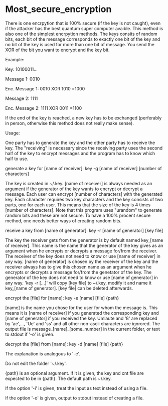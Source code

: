# Most_secure_encryption

There is one encrpytion that is 100% secure (if the key is not caught), even if the attacker has the best quantum super computer avaible. This method is also one of the simplest encrpytion methods. The keys consits of random bits, each bit of the message corresponds to exactly one bit of the key and no bit of the key is used for more than one bit of message. You send the XOR of the bit you want to encrypt and the key bit.

Example:

Key:            10100011...

Message 1:      0010

Enc. Message 1: 0010 XOR 1010 =1000

Message 2:          1111

Enc. Message 2:     1111 XOR 0011 =1100



If the end of the key is reached, a new key has to be exchanged (perferably in person, otherwise this method does not really make sense).

Usage:

One party has to generate the key and the other party has to receive the key. The "receiving" is necessary since the receiving party uses the second half of the key to encrypt messages and the program has to know which half to use. 



generate a key for [name of receiver]:			key -g [name of receiver] [number of characters]

The key is created in ~/.key. [name of receiver] is always needed as an argument if the generator of the key wants to encrypt or decrypt a message. Each user can encrypt [number of characters] with the generated key. Each character requires two key characters and the key consists of two parts, one for each user. This means that the size of the key is 4 times [number of characters]. Note that this program uses "urandom" to generate random bits and these are not secure. To have a 100% procent secure method, one needs better ways of creating random bits.



receive a key from [name of generator]:			key -r [name of generator] [key file]

The key the receiver gets from the generator is by default named key_[name of receiver]. This name is the name that the generator of the key gives as an argument when he encrypts or decrypts a message for/from the receiver. The receiver of the key does not need to know or use [name of receiver] in any way. [name of generator] is chosen by the receiver of the key and the receiver always has to give this chosen name as an argument when he encrypts or decrypts a message for/from the genetator of the key. The generator of the key does not need to know or use [name of generator] in any way. 'key -r [...]' will copy [key file] to ~/.key, modify it and name it key_[name of generator]. [key file] can be deleted afterwards.



encrypt the [file] for [name]:		key -e [name] [file] {path}

[name] is the name you chose for the user for whom the message is. This means it is [name of receiver] if you generated the corresponding key and [name of generator] if you received the key. Umlaute and 'ß' are replaced by 'ae',..., 'Ue' and 'ss' and all other non-ascii characters are ignrored. The output file is message_[name]_[some_number] in the current folder, or text to stdout if '-o' is given.



decrypt the [file] from [name]:	key -d [name] [file] {path}

The explanation is analogous to '-e'.



Do not edit the folder '~/.key'.

{path} is an optional argument. If it is given, the key and cnt file are expected to be in {path}. The default path is ~/.key.

If the option '-i' is given, treat the input as text instead of using a file.

If the option '-o' is given, output to stdout instead of creating a file.

